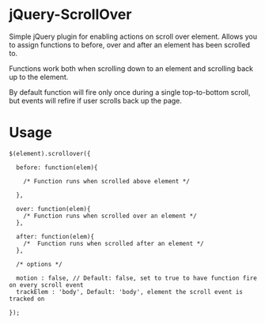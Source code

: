 jQuery-ScrollOver
=================

Simple jQuery plugin for enabling actions on scroll over element. Allows you to assign functions to before, over and after an element has been scrolled to.

Functions work both when scrolling down to an element and scrolling back up to the element.

By default function will fire only once during a single top-to-bottom scroll, but events will refire if user scrolls back up the page.

Usage
=====
```
$(element).scrollover({

  before: function(elem){
  
    /* Function runs when scrolled above element */
  
  }, 
  
  over: function(elem){
    /* Function runs when scrolled over an element */
  },
  
  after: function(elem){
    /*  Function runs when scrolled after an element */
  },
  
  /* options */
  
  motion : false, // Default: false, set to true to have function fire on every scroll event
  trackElem : 'body', Default: 'body', element the scroll event is tracked on

});
```
